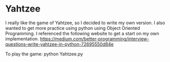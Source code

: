 # Yahtzee
I really like the game of Yahtzee, so I decided to write my own version. I also wanted to get more practice using python using Object Oriented Programming.
I referenced the following website to get a start on my own implementation.
https://medium.com/better-programming/interview-questions-write-yahtzee-in-python-72695550d84e

To play the game:
	python Yahtzee.py
